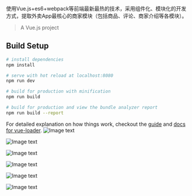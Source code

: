 使用Vue.js+es6+webpack等前端最新最热的技术，采用组件化、模块化的开发方式，提取外卖App最核心的商家模块（包括商品、评论、商家介绍等各模块）。
> A Vue.js project

## Build Setup

``` bash
# install dependencies
npm install

# serve with hot reload at localhost:8080
npm run dev

# build for production with minification
npm run build

# build for production and view the bundle analyzer report
npm run build --report
```

For detailed explanation on how things work, checkout the [guide](http://vuejs-templates.github.io/webpack/) and [docs for vue-loader](http://vuejs.github.io/vue-loader).
![Image text](https://github.com/liutengfei1993/vue-elme/blob/master/screenshots/ee81e29f2ab47504dc4b60904efc5fe.png)

![Image text](https://github.com/liutengfei1993/vue-elme/blob/master/screenshots/c11781e36551e02e4947adf2f2b2d86.png)

![Image text](https://github.com/liutengfei1993/vue-elme/blob/master/screenshots/a3c40c65d9f833d8fed0c629bffbff0.png)

![Image text](https://github.com/liutengfei1993/vue-elme/blob/master/screenshots/a3698b39feea9fb2e52d7fcb9fa2dec.png)

![Image text](https://github.com/liutengfei1993/vue-elme/blob/master/screenshots/422b91387de62a2fc8089abc4af47b5.png)

![Image text](https://github.com/liutengfei1993/vue-elme/blob/master/screenshots/3afe9452e2dc6ed41663a57212840d5.png)
